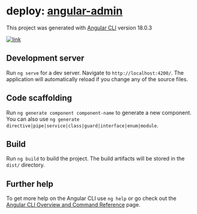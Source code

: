 # deploy: [angular-admin](https://angular_app-admin_dk.surge.sh/)
This project was generated with [Angular CLI](https://github.com/angular/angular-cli) version 18.0.3

[![link](https://i.ibb.co/VN2X7cC/Screenshot-130.png)](https://angular_app-admin_dk.surge.sh/)

## Development server

Run `ng serve` for a dev server. Navigate to `http://localhost:4200/`. The application will automatically reload if you change any of the source files.

## Code scaffolding

Run `ng generate component component-name` to generate a new component. You can also use `ng generate directive|pipe|service|class|guard|interface|enum|module`.

## Build

Run `ng build` to build the project. The build artifacts will be stored in the `dist/` directory.

## Further help

To get more help on the Angular CLI use `ng help` or go check out the [Angular CLI Overview and Command Reference](https://angular.io/cli) page.
